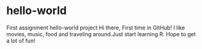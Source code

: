 # hello-world
First assignment hello-world project 
Hi there,
First time in GitHub! 
I like movies, music, food and traveling around.Just start learning R. Hope to get a lot of fun!
